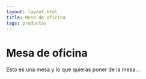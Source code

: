 ```yaml
---
layout: layout.html
title: Mesa de oficina
tags: productos
---
```


# Mesa de oficina

Esto es una mesa y lo que quieras poner de la mesa...